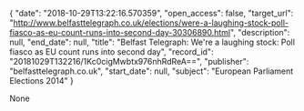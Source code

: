 {
  "date": "2018-10-29T13:22:16.570359", 
  "open_access": false, 
  "target_url": "http://www.belfasttelegraph.co.uk/elections/were-a-laughing-stock-poll-fiasco-as-eu-count-runs-into-second-day-30306890.html", 
  "description": null, 
  "end_date": null, 
  "title": "Belfast Telegraph: We're a laughing stock: Poll fiasco as EU count runs into second day", 
  "record_id": "20181029T132216/1Kc0cigMwbtx976nhRdReA==", 
  "publisher": "belfasttelegraph.co.uk", 
  "start_date": null, 
  "subject": "European Parliament Elections 2014"
}

None